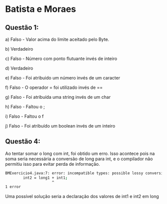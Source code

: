 # Batista e Moraes

## Questão 1:

a) Falso - Valor acima do limite aceitado pelo Byte.

b) Verdadeiro

c) Falso - Número com ponto flutuante invés de inteiro

d) Verdadeiro

e) Falso - Foi atribuido um número invés de um caracter

f) Falso - O operador = foi utilizado invés de ==

g) Falso - Foi atribuída uma string invés de um char

h) Falso - Faltou o ;

i) Falso - Faltou o f

j) Falso - Foi atribuído um boolean invés de um inteiro



## Questão 4:

Ao tentar somar o long com int, foi obtido um erro. Isso acontece pois na soma seria necessária a conversão de long para int, e o compilador não permitiu isso para evitar perda de informação.

```bash
BMExercicio4.java:7: error: incompatible types: possible lossy conversion from long to int
        int2 = long1 + int1;
                     ^
1 error

```

Uma possível solução seria a declaração  dos valores de int1 e int2 em long
